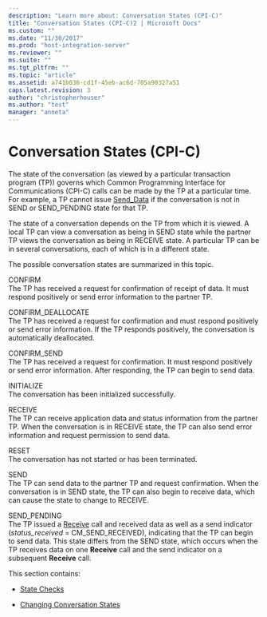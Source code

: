 ```yaml
---
description: "Learn more about: Conversation States (CPI-C)"
title: "Conversation States (CPI-C)2 | Microsoft Docs"
ms.custom: ""
ms.date: "11/30/2017"
ms.prod: "host-integration-server"
ms.reviewer: ""
ms.suite: ""
ms.tgt_pltfrm: ""
ms.topic: "article"
ms.assetid: a741b036-cd1f-45eb-ac6d-705a90327a51
caps.latest.revision: 3
author: "christopherhouser"
ms.author: "test"
manager: "anneta"
---
```

# Conversation States (CPI-C)
The state of the conversation (as viewed by a particular transaction program (TP)) governs which Common Programming Interface for Communications (CPI-C) calls can be made by the TP at a particular time. For example, a TP cannot issue [Send_Data](./send-data-cpi-c-2.md) if the conversation is not in SEND or SEND_PENDING state for that TP.  
  
 The state of a conversation depends on the TP from which it is viewed. A local TP can view a conversation as being in SEND state while the partner TP views the conversation as being in RECEIVE state. A particular TP can be in several conversations, each of which is in a different state.  
  
 The possible conversation states are summarized in this topic.  
  
 CONFIRM  
 The TP has received a request for confirmation of receipt of data. It must respond positively or send error information to the partner TP.  
  
 CONFIRM_DEALLOCATE  
 The TP has received a request for confirmation and must respond positively or send error information. If the TP responds positively, the conversation is automatically deallocated.  
  
 CONFIRM_SEND  
 The TP has received a request for confirmation. It must respond positively or send error information. After responding, the TP can begin to send data.  
  
 INITIALIZE  
 The conversation has been initialized successfully.  
  
 RECEIVE  
 The TP can receive application data and status information from the partner TP. When the conversation is in RECEIVE state, the TP can also send error information and request permission to send data.  
  
 RESET  
 The conversation has not started or has been terminated.  
  
 SEND  
 The TP can send data to the partner TP and request confirmation. When the conversation is in SEND state, the TP can also begin to receive data, which can cause the state to change to RECEIVE.  
  
 SEND_PENDING  
 The TP issued a [Receive](./receive-cpi-c-2.md) call and received data as well as a send indicator (*status_received* = CM_SEND_RECEIVED), indicating that the TP can begin to send data. This state differs from the SEND state, which occurs when the TP receives data on one **Receive** call and the send indicator on a subsequent **Receive** call.  
  
 This section contains:  
  
-   [State Checks](../core/state-checks-cpi-c-1.md)  
  
-   [Changing Conversation States](../core/changing-conversation-states-cpi-c-2.md)
